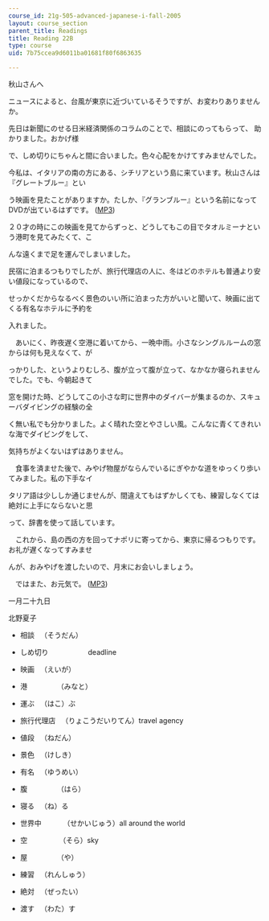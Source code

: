 ```yaml
---
course_id: 21g-505-advanced-japanese-i-fall-2005
layout: course_section
parent_title: Readings
title: Reading 22B
type: course
uid: 7b75ccea9d6011ba01681f80f6863635

---
```


秋山さんへ

ニュースによると、台風が東京に近づいているそうですが、お変わりありませんか。

先日は新聞にのせる日米経済関係のコラムのことで、相談にのってもらって、 助かりました。おかげ様

で、しめ切りにちゃんと間に合いました。色々心配をかけてすみませんでした。

今私は、イタリアの南の方にある、シチリアという島に来ています。秋山さんは『グレートブルー』とい

う映画を見たことがありますか。たしか、『グランブルー』という名前になってDVDが出ているはずです。 ([MP3](/ans7870/21f/21f.505/f05/audio/Lesson22B-1.mp3))

２０才の時にこの映画を見てからずっと、どうしてもこの目でタオルミーナという港町を見てみたくて、こ

んな遠くまで足を運んでしまいました。

民宿に泊まるつもりでしたが、旅行代理店の人に、冬はどのホテルも普通より安い値段になっているので、

せっかくだからなるべく景色のいい所に泊まった方がいいと聞いて、映画に出てくる有名なホテルに予約を

入れました。

　あいにく、昨夜遅く空港に着いてから、一晩中雨。小さなシングルルームの窓からは何も見えなくて、が

っかりした、というよりむしろ、腹が立って腹が立って、なかなか寝られませんでした。でも、今朝起きて

窓を開けた時、どうしてこの小さな町に世界中のダイバーが集まるのか、スキューバダイビングの経験の全

く無い私でも分かりました。よく晴れた空とやさしい風。こんなに青くてきれいな海でダイビングをして、

気持ちがよくないはずはありません。

　食事を済ませた後で、みやげ物屋がならんでいるにぎやかな道をゆっくり歩いてみました。私の下手なイ

タリア語は少ししか通じませんが、間違えてもはずかしくても、練習しなくては絶対に上手にならないと思

って、辞書を使って話しています。

　これから、島の西の方を回ってナポリに寄ってから、東京に帰るつもりです。お礼が遅くなってすみませ

んが、おみやげを渡したいので、月末にお会いしましょう。

　ではまた、お元気で。 ([MP3](/ans7870/21f/21f.505/f05/audio/Lesson22B-2.mp3))

一月二十九日

北野夏子

*   相談   （そうだん）
    
*   しめ切り                    deadline
    
*   映画   （えいが）
    
*   港               （みなと）
    
*   運ぶ   （はこ）ぶ
    
*   旅行代理店   （りょこうだいりてん）travel agency
    
*   値段   （ねだん）
    
*   景色   （けしき）
    
*   有名   （ゆうめい）
    
*   腹               （はら）
    
*   寝る   （ね）る
    
*   世界中           （せかいじゅう）all around the world
    
*   空                （そら）sky
    
*   屋               （や）
    
*   練習   （れんしゅう）
    
*   絶対   （ぜったい）
    
*   渡す   （わた）す